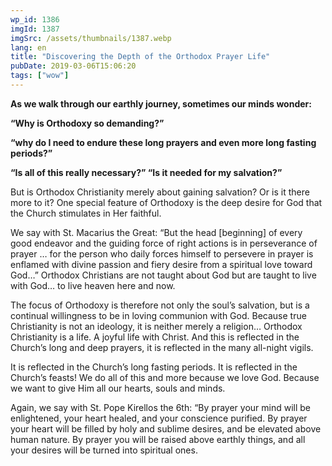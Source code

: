 ```yaml
---
wp_id: 1386
imgId: 1387
imgSrc: /assets/thumbnails/1387.webp
lang: en
title: "Discovering the Depth of the Orthodox Prayer Life"
pubDate: 2019-03-06T15:06:20
tags: ["wow"]
---
```


<!-- page: 6 -->

<p><strong>As we walk through our earthly journey, sometimes our minds wonder:</strong></p>
<p><strong>“Why is Orthodoxy so demanding?”</strong></p>
<p><strong>“why do I need to endure these long prayers and even more long fasting periods?”</strong></p>
<p><strong>“Is all of this really necessary?” “Is it needed for my salvation?”</strong></p>
<p>But is Orthodox Christianity merely about gaining salvation? Or is it there more to it? One special feature of Orthodoxy is the deep desire for God that the Church stimulates in Her faithful.</p>
<p>We say with St. Macarius the Great: “But the head [beginning] of every good endeavor and the guiding force of right actions is in perseverance of prayer … for the person who daily forces himself to persevere in prayer is enflamed with divine passion and fiery desire from a spiritual love toward God&#8230;” Orthodox Christians are not taught about God but are taught to live with God… to live heaven here and now.</p>
<p>The focus of Orthodoxy is therefore not only the soul’s salvation, but is a continual willingness to be in loving communion with God. Because true Christianity is not an ideology, it is neither merely a religion… Orthodox Christianity is a life. A joyful life with Christ. And this is reflected in the Church’s long and deep prayers, it is reflected in the many all-night vigils.</p>
<p>It is reflected in the Church’s long fasting periods. It is reflected in the Church’s feasts! We do all of this and more because we love God. Because we want to give Him all our hearts, souls and minds.</p>
<p>Again, we say with St. Pope Kirellos the 6th: “By prayer your mind will be enlightened, your heart healed, and your conscience purified. By prayer your heart will be filled by holy and sublime desires, and be elevated above human nature. By prayer you will be raised above earthly things, and all your desires will be turned into spiritual ones.</p>
